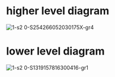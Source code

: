 # higher level diagram



![1-s2 0-S254266052030175X-gr4](https://user-images.githubusercontent.com/98890597/157227330-ad2e1040-29e6-4c04-bbb3-43fadba5deef.jpg)


# lower level diagram

![1-s2 0-S1319157816300416-gr1](https://user-images.githubusercontent.com/98890597/157227362-5d11aec2-17ef-4d7d-8f0e-afabf8d0c66a.jpg)

